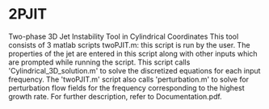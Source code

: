 # 2PJIT
Two-phase 3D Jet Instability Tool in Cylindrical Coordinates
This tool consists of 3 matlab scripts
twoPJIT.m: this script is run by the user. The properties of the jet are entered in this script along with other inputs which are prompted while running the script. This script calls 'Cylindrical_3D_solution.m' to solve the discretized equations for each input frequency. The 'twoPJIT.m' script also calls 'perturbation.m' to solve for perturbation flow fields for the frequency corresponding to the highest growth rate.
For further description, refer to Documentation.pdf.
